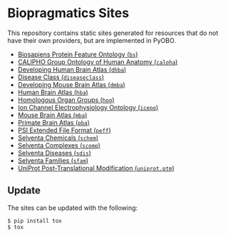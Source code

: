 # Biopragmatics Sites

This repository contains static sites generated for resources
that do not have their own providers, but are implemented in PyOBO.

- [Biosapiens Protein Feature Ontology (`bs`)](bs)
- [CALIPHO Group Ontology of Human Anatomy (`caloha`)](caloha)
- [Developing Human Brain Atlas (`dhba`)](dhba)
- [Disease Class (`diseaseclass`)](diseaseclass)
- [Developing Mouse Brain Atlas (`dmba`)](dmba)
- [Human Brain Atlas (`hba`)](hba)
- [Homologous Organ Groups (`hog`)](hog)
- [Ion Channel Electrophysiology Ontology (`icepo`)](icepo)
- [Mouse Brain Atlas (`mba`)](mba)
- [Primate Brain Atlas (`pba`)](pba)
- [PSI Extended File Format (`peff`)](peff)
- [Selventa Chemicals (`schem`)](schem)
- [Selventa Complexes (`scomp`)](scomp)
- [Selventa Diseases (`sdis`)](sdis)
- [Selventa Families (`sfam`)](sfam)
- [UniProt Post-Translational Modification (`uniprot.ptm`)](uniprot.ptm)

## Update

The sites can be updated with the following:

```shell
$ pip install tox
$ tox
```
